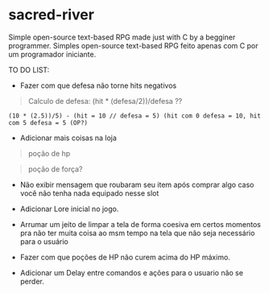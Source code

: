# sacred-river
Simple open-source text-based RPG made just with C by a begginer programmer.
Simples open-source text-based RPG feito apenas com C por um programador iniciante.

TO DO LIST:

- Fazer com que defesa não torne hits negativos
 > Calculo de defesa: (hit * (defesa/2))/defesa ??
 
    (10 * (2.5))/5) - (hit = 10 // defesa = 5) (hit com 0 defesa = 10, hit com 5 defesa = 5 (OP?)

- Adicionar mais coisas na loja
 > poção de hp
 
 > poção de força?

- Não exibir mensagem que roubaram seu item após comprar algo caso você não tenha nada equipado nesse slot

- Adicionar Lore inicial no jogo.

- Arrumar um jeito de limpar a tela de forma coesiva  em certos momentos pra não ter muita coisa ao msm tempo na tela que não seja necessário para o usuário

- Fazer com que poções de HP não curem acima do HP máximo.

- Adicionar um Delay entre comandos e ações para o usuario não se perder.
